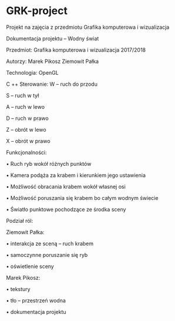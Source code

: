 # GRK-project
Projekt na zajęcia z przedmiotu Grafika komputerowa i wizualizacja

Dokumentacja projektu – Wodny świat

 Przedmiot: Grafika komputerowa i wizualizacja 2017/2018
 
 Autorzy: Marek Pikosz
 Ziemowit Pałka
 
Technologia: OpenGL

 C ++
Sterowanie: W – ruch do przodu

 S – ruch w tył
 
 A – ruch w lewo
 
 D – ruch w prawo
 
 Z – obrót w lewo
 
 X – obrót w prawo
 
Funkcjonalności:

• Ruch ryb wokół różnych punktów

• Kamera podąża za krabem i kierunkiem jego ustawienia

• Możliwość obracania krabem wokół własnej osi

• Możliwość poruszania się krabem bo całym wodnym świecie

• Światło punktowe pochodzące ze środka sceny

Podział ról:

Ziemowit Pałka:

• interakcja ze sceną – ruch krabem

• samoczynne poruszanie się ryb

• oświetlenie sceny

Marek Pikosz:

• tekstury

• tło – przestrzeń wodna

• dokumentacja projektu


